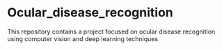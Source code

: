 # Ocular_disease_recognition
This repository contains a project focused on ocular disease recognition using computer vision and deep learning techniques
